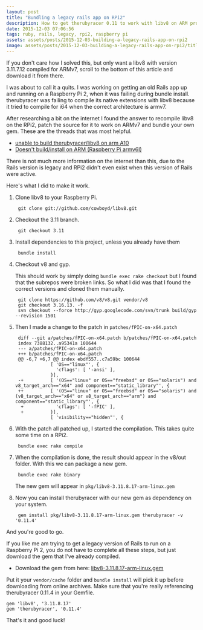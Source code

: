 ```yaml
---
layout: post
title: "Bundling a legacy rails app on RPi2"
description: How to get therubyracer 0.11 to work with libv8 on ARM processor architecture.
date: 2015-12-03 07:06:56
tags: ruby, rails, legacy, rpi2, raspberry pi 
assets: assets/posts/2015-12-03-building-a-legacy-rails-app-on-rpi2
image: assets/posts/2015-12-03-building-a-legacy-rails-app-on-rpi2/title.jpg
---
```


If you don't care how I solved this, but only want a libv8 with version 3.11.7.12 compiled for ARMv7, scroll to the bottom of this article and download it from there.

I was about to call it a quits. I was working on getting an old Rails app up and running on a Raspberry Pi 2, when it was failing during bundle install. therubyracer was failing to compile its native extensions with libv8 because it tried to compile for i64 when the correct architecture is armv7.

After researching a bit on the internet I found the answer to recompile libv8 on the RPi2, patch the source for it to work on ARMv7 and bundle your own gem. These are the threads that was most helpful.

* [unable to build therubyracer/libv8 on arm A10](https://github.com/cowboyd/therubyracer/issues/255)
* [Doesn't build/install on ARM (Raspberry Pi armv6I)](https://github.com/cowboyd/therubyracer/issues/257)

There is not much more information on the internet than this, due to the Rails version is legacy and RPi2 didn't even exist when this version of Rails were active.

Here's what I did to make it work.

1. Clone libv8 to your Raspberry Pi.

        git clone git://github.com/cowboyd/libv8.git

2. Checkout the 3.11 branch.

        git checkout 3.11

3. Install dependencies to this project, unless you already have them

        bundle install

4. Checkout v8 and gyp.

    This should work by simply doing `bundle exec rake checkout` but I found that the subrepos were broken links. So what I did was that I found the correct versions and cloned them manually.

        git clone https://github.com/v8/v8.git vendor/v8
        git checkout 3.16.13. -f
        svn checkout --force http://gyp.googlecode.com/svn/trunk build/gyp --revision 1501

5. Then I made a change to the patch in `patches/fPIC-on-x64.patch` 

        diff --git a/patches/fPIC-on-x64.patch b/patches/fPIC-on-x64.patch
        index 7388132..a95341a 100644
        --- a/patches/fPIC-on-x64.patch
        +++ b/patches/fPIC-on-x64.patch
        @@ -6,7 +6,7 @@ index ebdf557..c7a59bc 100644
                    [ 'OS=="linux"', {
                      'cflags': [ '-ansi' ],
                    }],
        -+          [ '(OS=="linux" or OS=="freebsd" or OS=="solaris") and v8_target_arch=="x64" and component=="static_library"', {
        ++          [ '(OS=="linux" or OS=="freebsd" or OS=="solaris") and (v8_target_arch=="x64" or v8_target_arch=="arm") and component=="static_library"', {
         +            'cflags': [ '-fPIC' ],
         +          }],
                    [ 'visibility=="hidden"', {

6. With the patch all patched up, I started the compilation. This takes quite some time on a RPi2.

        bundle exec rake compile

7. When the compilation is done, the result should appear in the v8/out folder. With this we can package a new gem.

        bundle exec rake binary

    The new gem will appear in `pkg/libv8-3.11.8.17-arm-linux.gem`

8. Now you can install therubyracer with our new gem as dependency on your system.

        gem install pkg/libv8-3.11.8.17-arm-linux.gem therubyracer -v '0.11.4'

And you're good to go.

If you like me am trying to get a legacy version of Rails to run on a Raspberry Pi 2, you do not have to complete all these steps, but just download the gem that I've already compiled.

* Download the gem from here: [libv8-3.11.8.17-arm-linux.gem](https://github.com/rubriks/r3pl4y/tree/master/vendor/cache)

Put it your `vendor/cache` folder and `bundle install` will pick it up before downloading from online archives. Make sure that you're really referencing therubyracer 0.11.4 in your Gemfile.

    gem 'libv8', '3.11.8.17'
    gem 'therubyracer', '0.11.4'

That's it and good luck!

